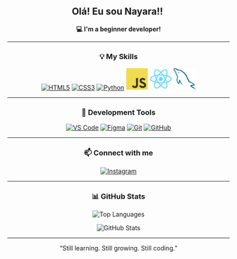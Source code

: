 <div align="center">
  <h2>
    Olá! Eu sou Nayara!! 
    <img src="" alt="" width="40"/>
  </h2>
</div>

<p align="center">
  <b>💻 I'm a beginner developer!</b>
</p>

---

<h3 align="center">💡 My Skills</h3>

<p align="center">
  <a href="https://developer.mozilla.org/en-US/docs/Web/HTML"><img src="https://skillicons.dev/icons?i=html" title="HTML5"/></a>
  <a href="https://developer.mozilla.org/en-US/docs/Web/CSS"><img src="https://skillicons.dev/icons?i=css" title="CSS3"/></a>
  <a href="https://www.python.org/"><img src="https://skillicons.dev/icons?i=python" title="Python"/></a>
  <img src="https://raw.githubusercontent.com/devicons/devicon/master/icons/javascript/javascript-original.svg" alt="JavaScript logo" width="50" height="50"/>
  <img src="https://raw.githubusercontent.com/devicons/devicon/master/icons/react/react-original.svg" alt="React logo" width="50" height="50"/>
  <img src="https://raw.githubusercontent.com/devicons/devicon/master/icons/mysql/mysql-original.svg" alt="MySQL logo" width="50" height="50"/>

</p>

---

<h3 align="center">🧰 Development Tools</h3>

<p align="center">
  <a href="#"><img src="https://skillicons.dev/icons?i=vscode" title="VS Code"/></a>
  <a href="#"><img src="https://skillicons.dev/icons?i=figma" title="Figma"/></a>
  <a href="#"><img src="https://skillicons.dev/icons?i=git" title="Git"/></a>
  <a href="#"><img src="https://skillicons.dev/icons?i=github" title="GitHub"/></a>
</p>

---

<h3 align="center">📫 Connect with me</h3>

<p align="center">
  <a href="https://www.instagram.com/nara.pereira_">
    <img src="https://img.shields.io/badge/Instagram-E4405F?style=for-the-badge&logo=instagram&logoColor=white" alt="Instagram"/>
  </a>
 

---

<h3 align="center">📊 GitHub Stats</h3>

<p align="center">
  <img src="https://github-readme-stats.vercel.app/api/top-langs/?username=NaraEmelly&layout=compact&theme=tokyonight" alt="Top Languages"/>
</p>

<p align="center">
  <img src="https://github-readme-stats.vercel.app/api?username=NaraEmelly&show_icons=true&theme=tokyonight" alt="GitHub Stats"/>
</p>

---

<p align="center"> “Still learning. Still growing. Still coding.” </p>
